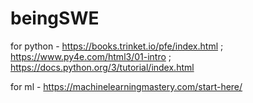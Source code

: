 # beingSWE

for python - https://books.trinket.io/pfe/index.html ; https://www.py4e.com/html3/01-intro ; https://docs.python.org/3/tutorial/index.html

for ml - https://machinelearningmastery.com/start-here/
